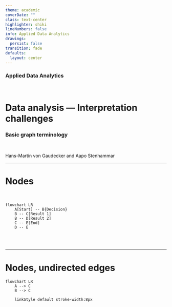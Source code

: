 ```yaml
---
theme: academic
coverDate: ""
class: text-center
highlighter: shiki
lineNumbers: false
info: Applied Data Analytics
drawings:
  persist: false
transition: fade
defaults:
  layout: center
---
```


### Applied Data Analytics

<br/>

# Data analysis — Interpretation challenges

### Basic graph terminology

<br/>


Hans-Martin von Gaudecker and Aapo Stenhammar

---

# Nodes

<br/>

```mermaid {theme: 'neutral', scale: 0.75, htmlLabels: false}
flowchart LR
    A[Start] -- B{Decision}
    B -- C[Result 1]
    B -- D[Result 2]
    C -- E[End]
    D -- E
```

<br/>
<br/>

---

# Nodes, undirected edges

```mermaid {theme: 'neutral', scale: 0.75, htmlLabels: false}
flowchart LR
    A --> C
    B --> C

    linkStyle default stroke-width:8px
```

<br/>
<br/>
<br/>

